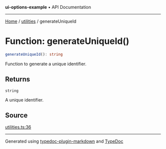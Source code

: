 **ui-options-example** • API Documentation

***

[Home](../../README.md) / [utilities](../README.md) / generateUniqueId

# Function: generateUniqueId()

```ts
generateUniqueId(): string
```

Function to generate a unique identifier.

## Returns

`string`

A unique identifier.

## Source

[utilities.ts:36](https://github.com/tgreyuk/typedoc-plugin-markdown-examples/blob/ce7cd91/examples/core/src/utilities.ts#L36)

***

Generated using [typedoc-plugin-markdown](https://www.npmjs.com/package/typedoc-plugin-markdown) and [TypeDoc](https://typedoc.org/)
